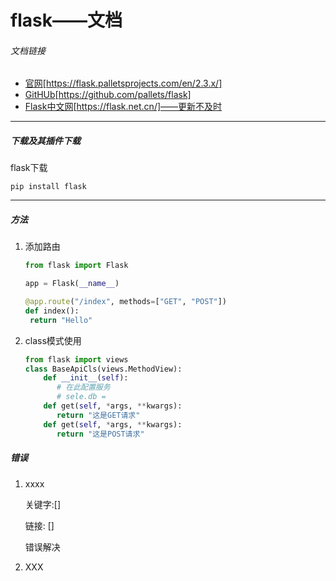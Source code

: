 # flask——文档

###### 文档链接

* [官网](https://flask.palletsprojects.com/en/2.3.x/ "传送到官网")[https://flask.palletsprojects.com/en/2.3.x/]
* [GitHUb](https://github.com/pallets/flask "传送到GitHub首页")[https://github.com/pallets/flask]
* [Flask中文网](https://flask.net.cn/ "传送到Flask中文网")[https://flask.net.cn/]——更新不及时

---

##### 下载及其插件下载

flask下载

```
pip install flask
```

---

##### 方法

1. 添加路由
   ```python
   from flask import Flask

   app = Flask(__name__)

   @app.route("/index", methods=["GET", "POST"])
   def index():
    return "Hello"
   ```
2. class模式使用
   ```python
   from flask import views
   class BaseApiCls(views.MethodView):
       def __init__(self):
          # 在此配置服务
          # sele.db = 
       def get(self, *args, **kwargs):
          return "这是GET请求"
       def get(self, *args, **kwargs):
          return "这是POST请求"
   ```
##### 错误

1. xxxx

   关键字:[]

   链接: []

   错误解决
2. XXX
